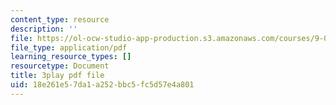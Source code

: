 ```yaml
---
content_type: resource
description: ''
file: https://ol-ocw-studio-app-production.s3.amazonaws.com/courses/9-00sc-introduction-to-psychology-fall-2011/18e261e57da1a252bbc5fc5d57e4a801_t73rjeOj0eY.pdf
file_type: application/pdf
learning_resource_types: []
resourcetype: Document
title: 3play pdf file
uid: 18e261e5-7da1-a252-bbc5-fc5d57e4a801
---
```


